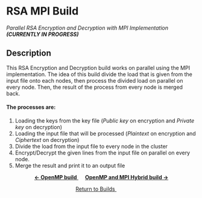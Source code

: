 # RSA MPI Build
*Parallel RSA Encryption and Decryption with MPI Implementation*
***(CURRENTLY IN PROGRESS)***

## Description
This RSA Encryption and Decryption build works on parallel using the MPI implementation. The idea of this build divide the load that is given from the input file onto each nodes, then process the divided load on parallel on every node. Then, the result of the process from every node is merged back.

#### The processes are:
1. Loading the keys from the key file (*Public key* on encryption and *Private key* on decryption)
2. Loading the input file that will be processed (*Plaintext* on encryption and *Ciphertext* on decryption)
3. Divide the load from the input file to every node in the cluster
4. Encrypt/Decrypt the given lines from the input file on parallel on every node.
5. Merge the result and print it to an output file

<p align="center">
	<a href="https://github.com/ReinhartC/Parallel-RSA-on-Raspberry-Pi/tree/master/Builds/OMP">
		<b>← OpenMP build</b>
	</a> 
	<a href="https://github.com/ReinhartC/Parallel-RSA-on-Raspberry-Pi/tree/master/Builds/OMP_MPI">
		<b>OpenMP and MPI Hybrid build →</b>
	</a>
</p>
<p align="center">
    <a href="https://github.com/ReinhartC/Parallel-RSA-on-Raspberry-Pi/tree/master/Builds">
        Return to Builds
    </a>  
</p>